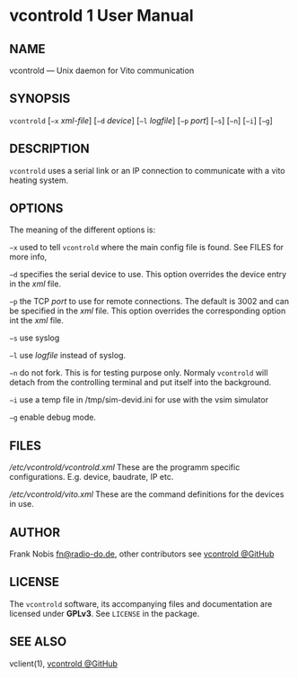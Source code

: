 vcontrold 1 User Manual
=======================

NAME
----

vcontrold — Unix daemon for Vito communication

SYNOPSIS
--------

`vcontrold` [`−x` *xml-file*] [`−d` *device*] [`−l` *logfile*] [`−p` *port*] [`−s`] [`−n`] [`−i`] [`−g`]

DESCRIPTION
-----------

`vcontrold` uses a serial link or an IP connection to communicate with a vito heating system.

OPTIONS
-------

The meaning of the different options is:

`−x`
  used to tell `vcontrold` where the main config file is found. See FILES for more info,

`−d`
  specifies the serial device to use. This option overrides the device entry in the *xml* file.

`−p`
  the TCP *port* to use for remote connections. The default is 3002 and can be specified in the *xml* file. This option overrides the corresponding option int the *xml* file.

`−s`
  use syslog

`−l`
  use *logfile* instead of syslog.

`−n`
  do not fork. This is for testing purpose only. Normaly `vcontrold` will detach from the controlling terminal and put itself into the background.

`−i`
  use a temp file in /tmp/sim-devid.ini for use with the vsim simulator

`−g`
  enable debug mode.

FILES
-----

*/etc/vcontrold/vcontrold.xml*
  These are the programm specific configurations. E.g. device, baudrate, IP etc.

*/etc/vcontrold/vito.xml*
  These are the command definitions for the devices in use.

AUTHOR
------

Frank Nobis <fn@radio-do.de>,
other contributors see [vcontrold @GitHub](https://github.com/openv/vcontrold)

LICENSE
-------

The `vcontrold` software, its accompanying files and documentation are licensed under **GPLv3**.
See `LICENSE` in the package.

SEE ALSO
--------

vclient(1), [vcontrold @GitHub](https://github.com/openv/vcontrold)
